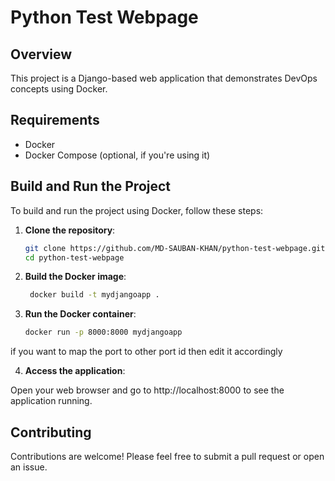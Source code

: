 # Python Test Webpage

## Overview
This project is a Django-based web application that demonstrates DevOps concepts using Docker.

## Requirements
- Docker
- Docker Compose (optional, if you're using it)

## Build and Run the Project

To build and run the project using Docker, follow these steps:

1. **Clone the repository**:
   ```bash
   git clone https://github.com/MD-SAUBAN-KHAN/python-test-webpage.git
   cd python-test-webpage

2. **Build the Docker image**:
   ```bash
    docker build -t mydjangoapp .

3. **Run the Docker container**:
    ```bash
    docker run -p 8000:8000 mydjangoapp

  if you want to map the port to other port id then edit it accordingly

4. **Access the application**:
   
 Open your web browser and go to http://localhost:8000 to see the application running.

 ## Contributing
 
  Contributions are welcome! Please feel free to submit a pull request or open an issue.


